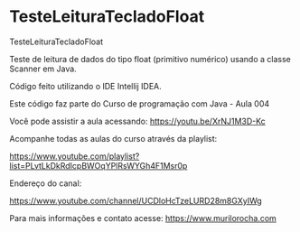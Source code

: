# TesteLeituraTecladoFloat

TesteLeituraTecladoFloat


Teste de leitura de dados do tipo float (primitivo numérico) usando a classe Scanner em Java.

Código feito utilizando o IDE Intellij IDEA.

Este código faz parte do Curso de programação com Java - Aula 004

Você pode assistir a aula acessando: https://youtu.be/XrNJ1M3D-Kc

Acompanhe todas as aulas do curso através da playlist:

https://www.youtube.com/playlist?list=PLvtLkDkRdIcpBWOqYPlRsWYGh4F1Msr0p

Endereço do canal:

https://www.youtube.com/channel/UCDloHcTzeLURD28m8GXyIWg

Para mais informações e contato acesse: https://www.murilorocha.com
